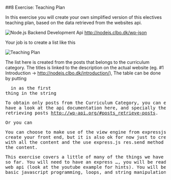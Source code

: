 #\#8 Exercise: Teaching Plan

In this exercise you will create your own simplified version of this electives teaching plan, based on the data retrieved from the websites api.

![Node.js Backend Development Api](https://raw.githubusercontent.com/keanodejs/08_Exercise_Teaching_Plan/master/img/Screen%20Shot%202015-10-17%20at%2018.46.53.png)
http://nodejs.clbo.dk/wp-json

Your job is to create a list like this

![Teaching Plan](https://raw.githubusercontent.com/keanodejs/08_Exercise_Teaching_Plan/master/img/Screen%20Shot%202015-10-17%20at%2018.47.40.png)

The list here is created from the posts that belongs to the curriculum category. The titles is linked to the description on the actual website (eg. #1 Introduction -> http://nodejs.clbo.dk/introduction/), The table can be done by putting <pre> <table> </pre> in as the first thing in the string

To obtain only posts from the Curriculum Category, you can either have a look at the api documentation here, and specially the part of retrieving posts http://wp-api.org/#posts_retrieve-posts.

Or you can 

You can choose to make use of the view engine from expressjs, to create your front end, but it is also ok for now just to create a string with all the content and the use express.js res.send method to display the content.


This exercise covers a little of many of the things we have covered so far.
You will need to have an express …, you will be reading from a web api (look at the youtube example for hints). You will be doing some basic javascript programming, loops, and string manipulation



